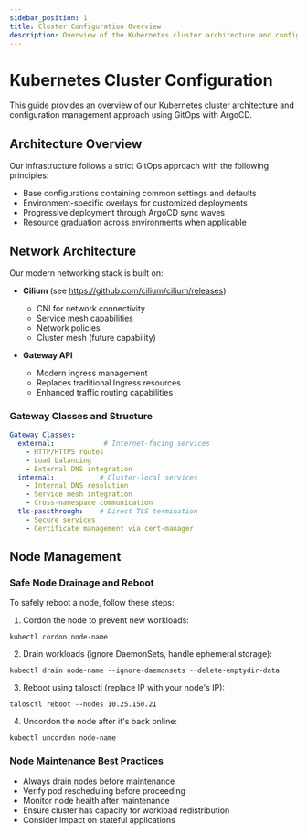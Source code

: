 ```yaml
---
sidebar_position: 1
title: Cluster Configuration Overview
description: Overview of the Kubernetes cluster architecture and configuration management
---
```


# Kubernetes Cluster Configuration

This guide provides an overview of our Kubernetes cluster architecture and configuration management approach using GitOps with ArgoCD.

## Architecture Overview

Our infrastructure follows a strict GitOps approach with the following principles:

- Base configurations containing common settings and defaults
- Environment-specific overlays for customized deployments
- Progressive deployment through ArgoCD sync waves
- Resource graduation across environments when applicable

## Network Architecture

Our modern networking stack is built on:

- **Cilium** (see https://github.com/cilium/cilium/releases)
  - CNI for network connectivity
  - Service mesh capabilities
  - Network policies
  - Cluster mesh (future capability)

- **Gateway API**
  - Modern ingress management
  - Replaces traditional Ingress resources
  - Enhanced traffic routing capabilities

### Gateway Classes and Structure

```yaml
Gateway Classes:
  external:            # Internet-facing services
    - HTTP/HTTPS routes
    - Load balancing
    - External DNS integration
  internal:           # Cluster-local services
    - Internal DNS resolution
    - Service mesh integration
    - Cross-namespace communication
  tls-passthrough:    # Direct TLS termination
    - Secure services
    - Certificate management via cert-manager
```

## Node Management

### Safe Node Drainage and Reboot

To safely reboot a node, follow these steps:

1. Cordon the node to prevent new workloads:
```console
kubectl cordon node-name
```

2. Drain workloads (ignore DaemonSets, handle ephemeral storage):
```console
kubectl drain node-name --ignore-daemonsets --delete-emptydir-data
```

3. Reboot using talosctl (replace IP with your node's IP):
```console
talosctl reboot --nodes 10.25.150.21
```

4. Uncordon the node after it's back online:
```console
kubectl uncordon node-name
```

### Node Maintenance Best Practices

- Always drain nodes before maintenance
- Verify pod rescheduling before proceeding
- Monitor node health after maintenance
- Ensure cluster has capacity for workload redistribution
- Consider impact on stateful applications
